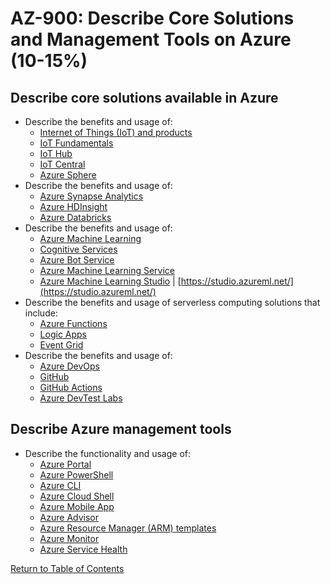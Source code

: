 # AZ-900: Describe Core Solutions and Management Tools on Azure (10-15%)

## Describe core solutions available in Azure
* Describe the benefits and usage of:
    * [Internet of Things (IoT) and products](https://docs.microsoft.com/en-us/azure/iot-fundamentals/iot-services-and-technologies)
    * [IoT Fundamentals](https://docs.microsoft.com/bs-cyrl-ba/azure/iot-fundamentals/index)
    * [IoT Hub](https://docs.microsoft.com/en-ca/azure/iot-hub/about-iot-hub)
    * [IoT Central](https://docs.microsoft.com/en-ca/azure/iot-central/overview-iot-central)
    * [Azure Sphere](https://docs.microsoft.com/en-us/azure-sphere/product-overview/what-is-azure-sphere)
* Describe the benefits and usage of:
    * [Azure Synapse Analytics](https://docs.microsoft.com/en-ca/azure/synapse-analytics/overview-what-is)
    * [Azure HDInsight](https://docs.microsoft.com/en-ca/azure/hdinsight/hdinsight-overview)
    * [Azure Databricks](https://docs.microsoft.com/en-us/azure/azure-databricks/what-is-azure-databricks)
* Describe the benefits and usage of:
    * [Azure Machine Learning](https://azure.microsoft.com/en-ca/services/machine-learning/)
    * [Cognitive Services](https://azure.microsoft.com/en-us/services/cognitive-services/)
    * [Azure Bot Service](https://azure.microsoft.com/en-ca/services/bot-services/)
    * [Azure Machine Learning Service](https://azure.microsoft.com/en-ca/services/machine-learning-service/)
    * [Azure Machine Learning Studio](https://azure.microsoft.com/en-ca/services/machine-learning-studio/) | [https://studio.azureml.net/](https://studio.azureml.net/)
* Describe the benefits and usage of serverless computing solutions that include:
    * [Azure Functions](https://docs.microsoft.com/en-us/azure/azure-functions/functions-overview)
    * [Logic Apps](https://docs.microsoft.com/en-ca/azure/logic-apps/logic-apps-overview)
    * [Event Grid](https://docs.microsoft.com/en-us/azure/event-grid/overview)
* Describe the benefits and usage of:
    * [Azure DevOps](https://docs.microsoft.com/en-us/azure/devops/user-guide/what-is-azure-devops)
    * [GitHub](https://github.com/)
    * [GitHub Actions](https://github.com/features/actions)
    * [Azure DevTest Labs](https://azure.microsoft.com/en-us/services/devtest-lab/)

## Describe Azure management tools
* Describe the functionality and usage of:
    * [Azure Portal](https://docs.microsoft.com/en-us/azure/azure-portal/azure-portal-overview)
    * [Azure PowerShell](https://docs.microsoft.com/en-us/powershell/azure/overview?view=azps-1.6.0)
    * [Azure CLI](https://docs.microsoft.com/en-us/cli/azure/?view=azure-cli-latest)
    * [Azure Cloud Shell](https://docs.microsoft.com/en-us/azure/cloud-shell/overview)
    * [Azure Mobile App](https://azure.microsoft.com/en-us/services/app-service/mobile/)
    * [Azure Advisor](https://docs.microsoft.com/en-us/azure/advisor/advisor-overview)
    * [Azure Resource Manager (ARM) templates](https://docs.microsoft.com/en-us/azure/azure-resource-manager/templates/overview)
    * [Azure Monitor](https://docs.microsoft.com/en-us/azure/azure-monitor/overview)
    * [Azure Service Health](https://docs.microsoft.com/en-ca/azure/service-health/)

[Return to Table of Contents](README.md)
